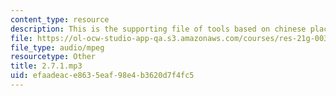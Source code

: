 ```yaml
---
content_type: resource
description: This is the supporting file of tools based on chinese place names.
file: https://ol-ocw-studio-app-qa.s3.amazonaws.com/courses/res-21g-003-learning-chinese-a-foundation-course-in-mandarin-spring-2011/efaadeace8635eaf98e4b3620d7f4fc5_2.7.1.mp3
file_type: audio/mpeg
resourcetype: Other
title: 2.7.1.mp3
uid: efaadeac-e863-5eaf-98e4-b3620d7f4fc5
---
```

